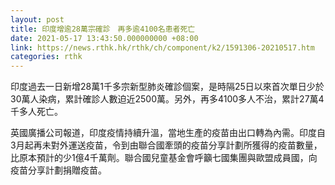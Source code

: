 ```yaml
---
layout: post
title: 印度增逾28萬宗確診　再多逾4100名患者死亡
date: 2021-05-17 13:43:50.000000000 +08:00
link: https://news.rthk.hk/rthk/ch/component/k2/1591306-20210517.htm
categories: rthk
---
```


印度過去一日新增28萬1千多宗新型肺炎確診個案，是時隔25日以來首次單日少於30萬人染病，累計確診人數迫近2500萬。另外，再多4100多人不治，累計27萬4千多人死亡。

英國廣播公司報道，印度疫情持續升溫，當地生產的疫苗由出口轉為內需。印度自3月起再未對外運送疫苗，令到由聯合國牽頭的疫苗分享計劃所獲得的疫苗數量，比原本預計的少1億4千萬劑。聯合國兒童基金會呼籲七國集團與歐盟成員國，向疫苗分享計劃捐贈疫苗。
